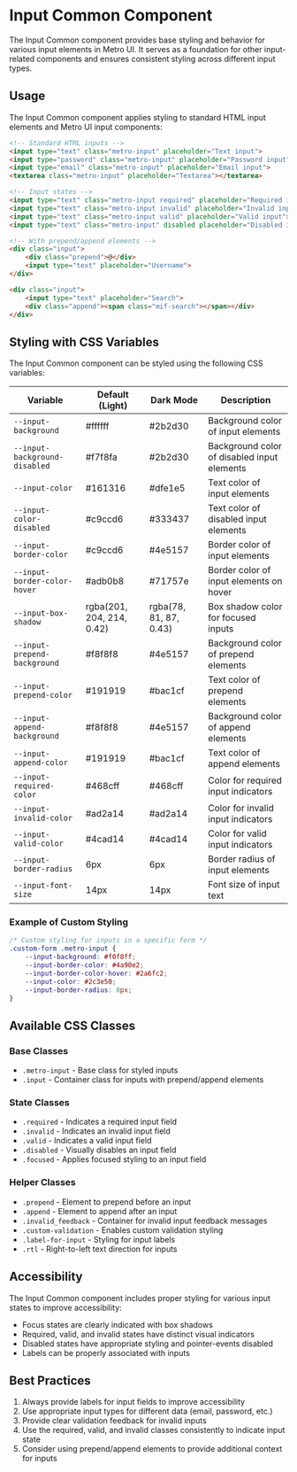 # Input Common Component

The Input Common component provides base styling and behavior for various input elements in Metro UI. It serves as a foundation for other input-related components and ensures consistent styling across different input types.

## Usage

The Input Common component applies styling to standard HTML input elements and Metro UI input components:

```html
<!-- Standard HTML inputs -->
<input type="text" class="metro-input" placeholder="Text input">
<input type="password" class="metro-input" placeholder="Password input">
<input type="email" class="metro-input" placeholder="Email input">
<textarea class="metro-input" placeholder="Textarea"></textarea>

<!-- Input states -->
<input type="text" class="metro-input required" placeholder="Required input">
<input type="text" class="metro-input invalid" placeholder="Invalid input">
<input type="text" class="metro-input valid" placeholder="Valid input">
<input type="text" class="metro-input" disabled placeholder="Disabled input">

<!-- With prepend/append elements -->
<div class="input">
    <div class="prepend">@</div>
    <input type="text" placeholder="Username">
</div>

<div class="input">
    <input type="text" placeholder="Search">
    <div class="append"><span class="mif-search"></span></div>
</div>
```

## Styling with CSS Variables

The Input Common component can be styled using the following CSS variables:

| Variable | Default (Light) | Dark Mode | Description |
| -------- | --------------- | --------- | ----------- |
| `--input-background` | #ffffff | #2b2d30 | Background color of input elements |
| `--input-background-disabled` | #f7f8fa | #2b2d30 | Background color of disabled input elements |
| `--input-color` | #161316 | #dfe1e5 | Text color of input elements |
| `--input-color-disabled` | #c9ccd6 | #333437 | Text color of disabled input elements |
| `--input-border-color` | #c9ccd6 | #4e5157 | Border color of input elements |
| `--input-border-color-hover` | #adb0b8 | #71757e | Border color of input elements on hover |
| `--input-box-shadow` | rgba(201, 204, 214, 0.42) | rgba(78, 81, 87, 0.43) | Box shadow color for focused inputs |
| `--input-prepend-background` | #f8f8f8 | #4e5157 | Background color of prepend elements |
| `--input-prepend-color` | #191919 | #bac1cf | Text color of prepend elements |
| `--input-append-background` | #f8f8f8 | #4e5157 | Background color of append elements |
| `--input-append-color` | #191919 | #bac1cf | Text color of append elements |
| `--input-required-color` | #468cff | #468cff | Color for required input indicators |
| `--input-invalid-color` | #ad2a14 | #ad2a14 | Color for invalid input indicators |
| `--input-valid-color` | #4cad14 | #4cad14 | Color for valid input indicators |
| `--input-border-radius` | 6px | 6px | Border radius of input elements |
| `--input-font-size` | 14px | 14px | Font size of input text |

### Example of Custom Styling

```css
/* Custom styling for inputs in a specific form */
.custom-form .metro-input {
    --input-background: #f0f8ff;
    --input-border-color: #4a90e2;
    --input-border-color-hover: #2a6fc2;
    --input-color: #2c3e50;
    --input-border-radius: 8px;
}
```

## Available CSS Classes

### Base Classes
- `.metro-input` - Base class for styled inputs
- `.input` - Container class for inputs with prepend/append elements

### State Classes
- `.required` - Indicates a required input field
- `.invalid` - Indicates an invalid input field
- `.valid` - Indicates a valid input field
- `.disabled` - Visually disables an input field
- `.focused` - Applies focused styling to an input field

### Helper Classes
- `.prepend` - Element to prepend before an input
- `.append` - Element to append after an input
- `.invalid_feedback` - Container for invalid input feedback messages
- `.custom-validation` - Enables custom validation styling
- `.label-for-input` - Styling for input labels
- `.rtl` - Right-to-left text direction for inputs

## Accessibility

The Input Common component includes proper styling for various input states to improve accessibility:
- Focus states are clearly indicated with box shadows
- Required, valid, and invalid states have distinct visual indicators
- Disabled states have appropriate styling and pointer-events disabled
- Labels can be properly associated with inputs

## Best Practices

1. Always provide labels for input fields to improve accessibility
2. Use appropriate input types for different data (email, password, etc.)
3. Provide clear validation feedback for invalid inputs
4. Use the required, valid, and invalid classes consistently to indicate input state
5. Consider using prepend/append elements to provide additional context for inputs